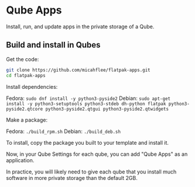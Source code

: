 # Qube Apps

Install, run, and update apps in the private storage of a Qube.

## Build and install in Qubes

Get the code:

```sh
git clone https://github.com/micahflee/flatpak-apps.git
cd flatpak-apps
```

Install dependencies:

Fedora: `sudo dnf install -y python3-pyside2`
Debian: `sudo apt-get install -y python3-setuptools python3-stdeb dh-python flatpak python3-pyside2.qtcore python3-pyside2.qtgui python3-pyside2.qtwidgets`

Make a package:

Fedora: `./build_rpm.sh`
Debian: `./build_deb.sh`

To install, copy the package you built to your template and install it.

Now, in your Qube Settings for each qube, you can add "Qube Apps" as an application.

In practice, you will likely need to give each qube that you install much software in more private storage than the default 2GB.
